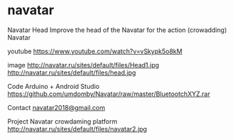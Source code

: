 # navatar
Navatar Head
Improve the head of the Navatar for the action (crowadding) Navatar

youtube
https://www.youtube.com/watch?v=vSkypk5o8kM

image
http://navatar.ru/sites/default/files/Head1.jpg
http://navatar.ru/sites/default/files/head.jpg

Code Arduino + Android Studio
https://github.com/umdomby/Navatar/raw/master/BluetootchXYZ.rar

Contact
navatar2018@gmail.com

Project Navatar 
crowdaming platform
http://navatar.ru/sites/default/files/navatar2.jpg



